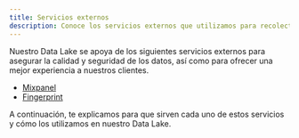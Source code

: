 ```yaml
---
title: Servicios externos
description: Conoce los servicios externos que utilizamos para recolectar y procesar datos.
---
```


Nuestro Data Lake se apoya de los siguientes servicios externos para asegurar la calidad y seguridad de los datos, así como para ofrecer una mejor experiencia a nuestros clientes.

- [Mixpanel](https://mixpanel.com)
- [Fingerprint](https://fingerprint.com)

A continuación, te explicamos para que sirven cada uno de estos servicios y cómo los utilizamos en nuestro Data Lake.
